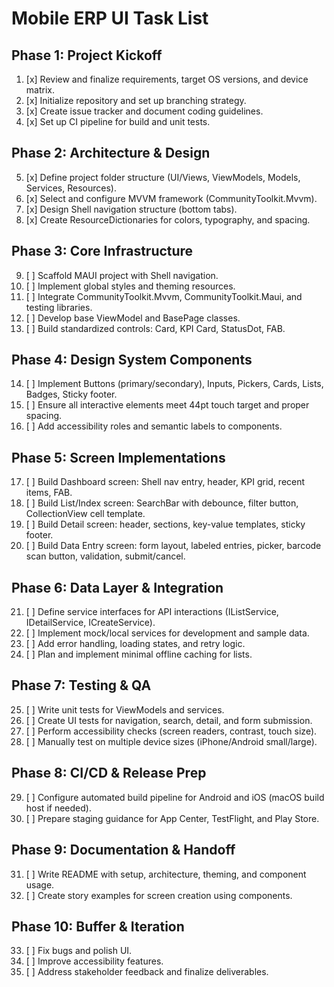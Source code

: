 # Mobile ERP UI Task List

## Phase 1: Project Kickoff
1. [x] Review and finalize requirements, target OS versions, and device matrix.
2. [x] Initialize repository and set up branching strategy.
3. [x] Create issue tracker and document coding guidelines.
4. [x] Set up CI pipeline for build and unit tests.

## Phase 2: Architecture & Design
5. [x] Define project folder structure (UI/Views, ViewModels, Models, Services, Resources).
6. [x] Select and configure MVVM framework (CommunityToolkit.Mvvm).
7. [x] Design Shell navigation structure (bottom tabs).
8. [x] Create ResourceDictionaries for colors, typography, and spacing.

## Phase 3: Core Infrastructure
9. [ ] Scaffold MAUI project with Shell navigation.
10. [ ] Implement global styles and theming resources.
11. [ ] Integrate CommunityToolkit.Mvvm, CommunityToolkit.Maui, and testing libraries.
12. [ ] Develop base ViewModel and BasePage classes.
13. [ ] Build standardized controls: Card, KPI Card, StatusDot, FAB.

## Phase 4: Design System Components
14. [ ] Implement Buttons (primary/secondary), Inputs, Pickers, Cards, Lists, Badges, Sticky footer.
15. [ ] Ensure all interactive elements meet 44pt touch target and proper spacing.
16. [ ] Add accessibility roles and semantic labels to components.

## Phase 5: Screen Implementations
17. [ ] Build Dashboard screen: Shell nav entry, header, KPI grid, recent items, FAB.
18. [ ] Build List/Index screen: SearchBar with debounce, filter button, CollectionView cell template.
19. [ ] Build Detail screen: header, sections, key-value templates, sticky footer.
20. [ ] Build Data Entry screen: form layout, labeled entries, picker, barcode scan button, validation, submit/cancel.

## Phase 6: Data Layer & Integration
21. [ ] Define service interfaces for API interactions (IListService, IDetailService, ICreateService).
22. [ ] Implement mock/local services for development and sample data.
23. [ ] Add error handling, loading states, and retry logic.
24. [ ] Plan and implement minimal offline caching for lists.

## Phase 7: Testing & QA
25. [ ] Write unit tests for ViewModels and services.
26. [ ] Create UI tests for navigation, search, detail, and form submission.
27. [ ] Perform accessibility checks (screen readers, contrast, touch size).
28. [ ] Manually test on multiple device sizes (iPhone/Android small/large).

## Phase 8: CI/CD & Release Prep
29. [ ] Configure automated build pipeline for Android and iOS (macOS build host if needed).
30. [ ] Prepare staging guidance for App Center, TestFlight, and Play Store.

## Phase 9: Documentation & Handoff
31. [ ] Write README with setup, architecture, theming, and component usage.
32. [ ] Create story examples for screen creation using components.

## Phase 10: Buffer & Iteration
33. [ ] Fix bugs and polish UI.
34. [ ] Improve accessibility features.
35. [ ] Address stakeholder feedback and finalize deliverables.
